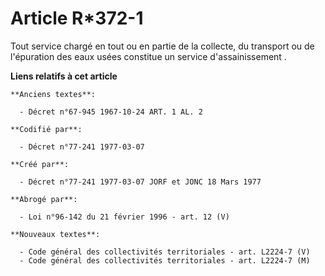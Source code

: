 # Article R*372-1

Tout service chargé en tout ou en partie de la collecte, du transport ou de l'épuration des eaux usées constitue un service
d'assainissement       .

**Liens relatifs à cet article**

	**Anciens textes**:

	  - Décret n°67-945 1967-10-24 ART. 1 AL. 2

	**Codifié par**:

	  - Décret n°77-241 1977-03-07

	**Créé par**:

	  - Décret n°77-241 1977-03-07 JORF et JONC 18 Mars 1977

	**Abrogé par**:

	  - Loi n°96-142 du 21 février 1996 - art. 12 (V)

	**Nouveaux textes**:

	  - Code général des collectivités territoriales - art. L2224-7 (V)
	  - Code général des collectivités territoriales - art. L2224-7 (M)
